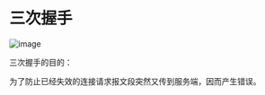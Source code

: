 # 三次握手

![image](https://user-images.githubusercontent.com/76517054/105448133-af4d2480-5cb0-11eb-9c93-abb4c013e1e3.png)



三次握手的目的：

为了防止已经失效的连接请求报文段突然又传到服务端，因而产生错误。

